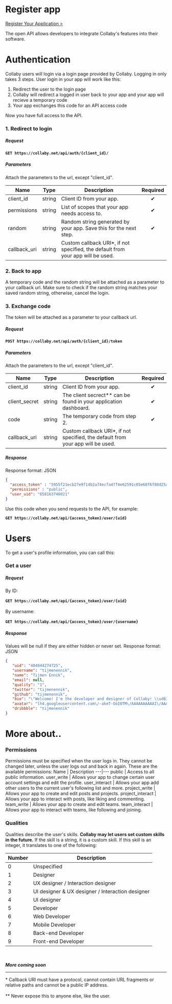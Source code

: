 # Register app

[Register Your Application >](https://collaby.net/api/)

The open API allows developers to integrate Collaby's features into their software.

# Authentication
Collaby users will login via a login page provided by Collaby. Logging in only takes 3 steps. User login in your app will work like this:

  1. Redirect the user to the login page
  2. Collaby will redirect a logged in user back to your app and your app will recieve a temporary code
  3. Your app exchanges this code for an API access code
 
Now you have full access to the API.

### 1. Redirect to login

##### Request

**`GET https://collaby.net/api/auth/{client_id}/`**

##### Parameters
Attach the parameters to the url, except "client_id".

Name | Type | Description | Required
--- | :---: | --- | :---:
client_id | string | Client ID from your app. | ✔
permissions | string | List of scopes that your app needs access to. | ✔
random | string | Random string generated by your app. Save this for the next step. | ✔
callback_uri | string | Custom callback URI\*, if not specified, the default from your app will be used. | 

### 2. Back to app
A temporary code and the random string will be attached as a parameter to your callback url.
Make sure to check if the random string matches your saved random string, otherwise, cancel the login.

### 3. Exchange code
The token will be attached as a parameter to your callback url.

##### Request

**`POST https://collaby.net/api/auth/{client_id}/token`**

##### Parameters
Attach the parameters to the url, except "client_id".

Name | Type | Description | Required
--- | :---: | --- | :---:
client_id | string | Client ID from your app. | ✔
client_secret | string | The client secrect\*\* can be found in your application dashboard. | ✔
code | string | The temporary code from step 2. | ✔
callback_uri | string | Custom callback URI\*, if not specified, the default from your app will be used. | 

##### Response
Response format: JSON
```json
{
  "access_token" : "5955f21ecb27e9f14b2a74ecfa47f4e62591c05e68f6f88d25ad86d784230d2f",
  "permissions" : "public",
  "user_uid": "858163746021"
}
```
Use this code when you send requests to the API, for example:

**`GET https://collaby.net/api/{access_token}/user/{uid}`**

# Users

To get a user's profile information, you can call this:

### Get a user

##### Request
By ID:<br/><br/>
**`GET https://collaby.net/api/{access_token}/user/{uid}`**<br/><br/>
By username:<br/><br/>
**`GET https://collaby.net/api/{access_token}/user/{username}`**

##### Response
Values will be null if they are either hidden or never set.
Response format: JSON
```json
{  
   "uid": "404044274725",
   "username": "tijmenennik",
   "name": "Tijmen Ennik",
   "email": null,
   "quality": "1",
   "twitter": "tijmenennik",
   "github": "tijmenennik",
   "bio": "\"Welcome! I'm the developer and designer of Collaby! \\ud83d\\ude01\"",
   "avatar": "lh4.googleusercontent.com\/-akeT-OoIOTM\/AAAAAAAAAAI\/AAAAAAAAF4E\/DB5iofPgIyI\/photo.jpg",
   "dribbble": "tijmenennik"
}
```

# More about..
### Permissions
Permissions must be specified when the user logs in. They cannot be changed later, unless the user logs out and back in again. These are the available permissions:
Name | Description
---|---
public | Access to all public information.
user_write | Allows your app to change certain user account settings and edit the profile.
user_interact | Allows your app add other users to the current user's following list and more.
project_write | Allows your app to create and edit posts and projects.
project_interact | Allows your app to interact with posts, like liking and commenting.
team_write | Allows your app to create and edit teams.
team_interact | Allows your app to interact with teams, like following and joining.
### Qualities
Qualities describe the user's skills.
**Collaby may let users set custom skills in the future.**
If the skill is a string, it is a custom skill.
If this skill is an integer, it translates to one of the following:

Number | Description
---|---
0 | Unspecified
1 | Designer
2 | UX designer / Interaction designer
3 | UI designer & UX designer / Interaction designer
4 | UI designer
5 | Developer
6 | Web Developer
7 | Mobile Developer
8 | Back-end Developer
9 | Front-end Developer


<br><br>
**_More coming soon_**

---
\* Callback URI must have a protocol, cannot contain URL fragments or relative paths and cannot be a public IP address.<br/><br/>
\*\* Never expose this to anyone else, like the user.
